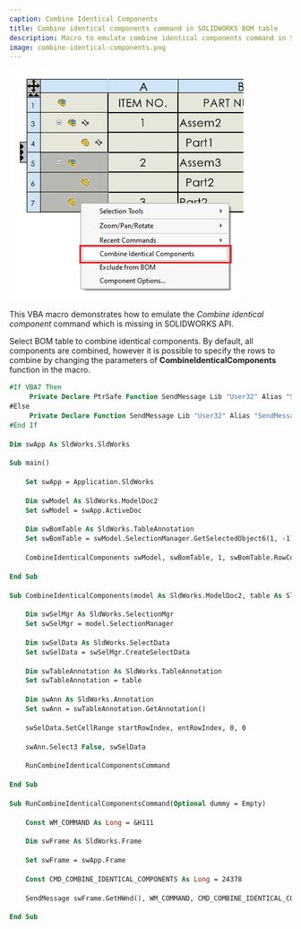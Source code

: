 ```yaml
---
caption: Combine Identical Components
title: Combine identical components command in SOLIDWORKS BOM table
description: Macro to emulate combine identical components command in SOLIDWORKS BOM table
image: combine-identical-components.png
---
```

![Combine identical components command](combine-identical-components.png)

This VBA macro demonstrates how to emulate the *Combine identical component* command which is missing in SOLIDWORKS API.

Select BOM table to combine identical components. By default, all components are combined, however it is possible to specify the rows to combine by changing the parameters of **CombineIdenticalComponents** function in the macro.

~~~ vb
#If VBA7 Then
     Private Declare PtrSafe Function SendMessage Lib "User32" Alias "SendMessageA" (ByVal hWnd As Long, ByVal wMsg As Long, ByVal wParam As Long, lParam As Any) As Long
#Else
     Private Declare Function SendMessage Lib "User32" Alias "SendMessageA" (ByVal hWnd As Long, ByVal wMsg As Long, ByVal wParam As Long, lParam As Any) As Long
#End If

Dim swApp As SldWorks.SldWorks

Sub main()

    Set swApp = Application.SldWorks

    Dim swModel As SldWorks.ModelDoc2
    Set swModel = swApp.ActiveDoc
    
    Dim swBomTable As SldWorks.TableAnnotation
    Set swBomTable = swModel.SelectionManager.GetSelectedObject6(1, -1)
    
    CombineIdenticalComponents swModel, swBomTable, 1, swBomTable.RowCount - 1
    
End Sub

Sub CombineIdenticalComponents(model As SldWorks.ModelDoc2, table As SldWorks.BomTableAnnotation, startRowIndex As Integer, entRowIndex As Integer)
    
    Dim swSelMgr As SldWorks.SelectionMgr
    Set swSelMgr = model.SelectionManager
    
    Dim swSelData As SldWorks.SelectData
    Set swSelData = swSelMgr.CreateSelectData
    
    Dim swTableAnnotation As SldWorks.TableAnnotation
    Set swTableAnnotation = table
    
    Dim swAnn As SldWorks.Annotation
    Set swAnn = swTableAnnotation.GetAnnotation()
    
    swSelData.SetCellRange startRowIndex, entRowIndex, 0, 0
    
    swAnn.Select3 False, swSelData
    
    RunCombineIdenticalComponentsCommand
    
End Sub

Sub RunCombineIdenticalComponentsCommand(Optional dummy = Empty)
    
    Const WM_COMMAND As Long = &H111
        
    Dim swFrame As SldWorks.Frame
        
    Set swFrame = swApp.Frame
        
    Const CMD_COMBINE_IDENTICAL_COMPONENTS As Long = 24378
        
    SendMessage swFrame.GetHWnd(), WM_COMMAND, CMD_COMBINE_IDENTICAL_COMPONENTS, 0
    
End Sub
~~~

